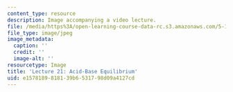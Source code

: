 ```yaml
---
content_type: resource
description: Image accompanying a video lecture.
file: /media/https%3A/open-learning-course-data-rc.s3.amazonaws.com/5-111-principles-of-chemical-science-fall-2008/e1578189818139b6531798d09a4127cd_21.jpg
file_type: image/jpeg
image_metadata:
  caption: ''
  credit: ''
  image-alt: ''
resourcetype: Image
title: 'Lecture 21: Acid-Base Equilibrium'
uid: e1578189-8181-39b6-5317-98d09a4127cd
---
```


